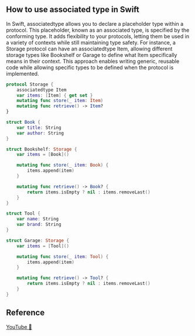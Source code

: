 ## How to use associated type in Swift

In Swift, associatedtype allows you to declare a placeholder type within a protocol. This placeholder, known as an associated type, is specified by the conforming type. It adds flexibility to your protocols, letting them be used in a variety of contexts while still maintaining type safety. For instance, a Storage protocol can have an associatedtype Item, allowing different storage types like Bookshelf or Garage to define what Item specifically means in their context. This approach enables writing generic, reusable code while allowing specific types to be defined when the protocol is implemented.

```swift
protocol Storage {
    associatedtype Item
    var items: [Item] { get set }
    mutating func store(_ item: Item)
    mutating func retrieve() -> Item?
}

struct Book {
    var title: String
    var author: String
}

struct Bookshelf: Storage {
    var items = [Book]()

    mutating func store(_ item: Book) {
        items.append(item)
    }

    mutating func retrieve() -> Book? {
        return items.isEmpty ? nil : items.removeLast()
    }
}

struct Tool {
    var name: String
    var brand: String
}

struct Garage: Storage {
    var items = [Tool]()

    mutating func store(_ item: Tool) {
        items.append(item)
    }

    mutating func retrieve() -> Tool? {
        return items.isEmpty ? nil : items.removeLast()
    }
}
```

## Reference

[YouTube 👀]()